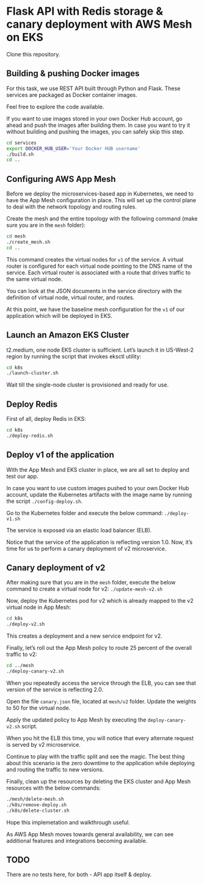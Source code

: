 # Flask API with Redis storage & canary deployment with AWS Mesh on EKS

Clone this repository.

## Building & pushing Docker images

For this task, we use REST API built through Python and Flask. These services are packaged as Docker container images.

Feel free to explore the code available.

If you want to use images stored in your own Docker Hub account, go ahead and push the images after building them. In case you want to try it without building and pushing the images, you can safely skip this step.

```bash
cd services
export DOCKER_HUB_USER='Your Docker HUB username'
./build.sh
cd ..
```

## Configuring AWS App Mesh

Before we deploy the microservices-based app in Kubernetes, we need to have the App Mesh configuration in place. This will set up the control plane to deal with the network topology and routing rules.

Create the mesh and the entire topology with the following command (make sure you are in the `mesh` folder):

```bash
cd mesh
./create_mesh.sh
cd ..
```

This command creates the virtual nodes for `v1` of the service. A virtual router is configured for each virtual node pointing to the DNS name of the service. Each virtual router is associated with a route that drives traffic to the same virtual node.

You can look at the JSON documents in the service directory with the definition of virtual node, virtual router, and routes.

At this point, we have the baseline mesh configuration for the `v1` of our application which will be deployed in EKS.

## Launch an Amazon EKS Cluster

t2.medium, one node EKS cluster is sufficient. Let’s launch it in US-West-2 region by running the script that invokes eksctl utility:

```bash
cd k8s
./launch-cluster.sh
```

Wait till the single-node cluster is provisioned and ready for use.

## Deploy Redis

First of all, deploy Redis in EKS:

```bash
cd k8s
./deploy-redis.sh
```

## Deploy v1 of the application

With the App Mesh and EKS cluster in place, we are all set to deploy and test our app.

In case you want to use custom images pushed to your own Docker Hub account, update the Kubernetes artifacts with the image name by running the script `./config-deploy.sh`.

Go to the Kubernetes folder and execute the below command: `./deploy-v1.sh`

The service is exposed via an elastic load balancer (ELB).

Notice that the service of the application is reflecting version 1.0. Now, it’s time for us to perform a canary deployment of v2 microservice.

## Canary deployment of v2

After making sure that you are in the `mesh` folder, execute the below command to create a virtual node for v2: `./update-mesh-v2.sh`

Now, deploy the Kubernetes pod for v2 which is already mapped to the v2 virtual node in App Mesh:

```bash
cd k8s
./deploy-v2.sh
```

This creates a deployment and a new service endpoint for v2.

Finally, let’s roll out the App Mesh policy to route 25 percent of the overall traffic to v2:

```bash
cd ../mesh
./deploy-canary-v2.sh
```

When you repeatedly access the service through the ELB, you can see that version of the service is reflecting 2.0.

Open the file `canary.json` file, located at `mesh/v2` folder. Update the weights to 50 for the virtual node.

Apply the updated policy to App Mesh by executing the `deploy-canary-v2.sh` script.

When you hit the ELB this time, you will notice that every alternate request is served by v2 microservice.

Continue to play with the traffic split and see the magic. The best thing about this scenario is the zero downtime to the application while deploying and routing the traffic to new versions.

Finally, clean up the resources by deleting the EKS cluster and App Mesh resources with the below commands:

```bash
./mesh/delete-mesh.sh
./k8s/remove-deploy.sh
./k8s/delete-cluster.sh
```

Hope this implemetation and walkthrough useful.

As AWS App Mesh moves towards general availability, we can see additional features and integrations becoming available.

## TODO

There are no tests here, for both - API app itself & deploy.
